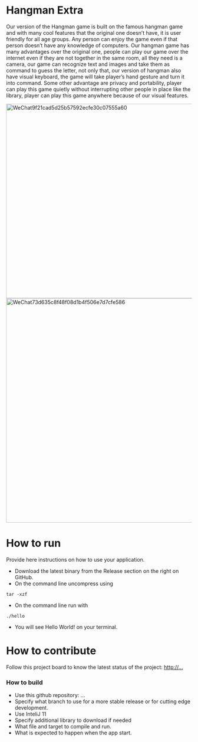 # Hangman Extra
Our version of the Hangman game is built on the famous hangman game and with many cool features that the original one doesn’t have, it is user friendly for all age groups. Any person can enjoy the game even if that person doesn’t have any knowledge of computers. Our hangman game has many advantages over the original one, people can play our game over the internet even if they are not together in the same room, all they need is a camera, our game can recognize text and images and take them as command to guess the letter, not only that, our version of hangman also have visual keyboard, the game will take player’s hand gesture and turn it into command. Some other advantage are privacy and portability, player can play this game quietly without interrupting other people in place like the library, player can play this game anywhere because of our visual features.

<img width="528" alt="WeChat9f21cad5d25b57592ecfe30c07555a60" src="https://user-images.githubusercontent.com/112578002/198108865-287fcf74-ef5d-4874-bbaa-cc95b4c6ea9f.png">
<img width="609" alt="WeChat73d635c8f48f08d1b4f506e7d7cfe586" src="https://user-images.githubusercontent.com/112578002/198108969-7fbb0767-9983-488f-bf0b-67fcb3c466c1.png">




# How to run
Provide here instructions on how to use your application.   
- Download the latest binary from the Release section on the right on GitHub.  
- On the command line uncompress using
```
tar -xzf  
```
- On the command line run with
```
./hello
```
- You will see Hello World! on your terminal. 

# How to contribute
Follow this project board to know the latest status of the project: [http://...]([http://...])  

### How to build
- Use this github repository: ... 
- Specify what branch to use for a more stable release or for cutting edge development.  
- Use InteliJ 11
- Specify additional library to download if needed 
- What file and target to compile and run. 
- What is expected to happen when the app start. 
